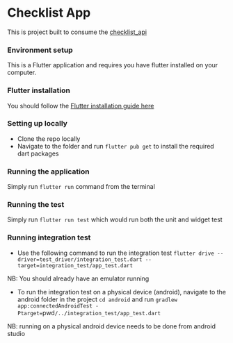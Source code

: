 # Checklist App

This is project built to consume the [checklist_api](https://github.com/o-ifeanyi/checklist/tree/master/checklist_api)

### Environment setup
This is a Flutter application and requires you have flutter installed on your computer. 

### Flutter installation
You should follow the [Flutter installation guide here](https://flutter.dev/docs/get-started/install)

### Setting up locally 
- Clone the repo locally
- Navigate to the folder and run `flutter pub get` to install the required dart packages

### Running the application
Simply run `flutter run` command from the terminal

### Running the test
Simply run `flutter run test` which would run both the unit and widget test

### Running integration test
- Use the following command to run the integration test `flutter drive --driver=test_driver/integration_test.dart --target=integration_test/app_test.dart`

NB: You should already have an emulator running

- To run the integration test on a physical device (android), navigate to the android folder in the project `cd android` and run `gradlew app:connectedAndroidTest -Ptarget=`pwd`/../integration_test/app_test.dart`

NB: running on a physical android device needs to be done from android studio
